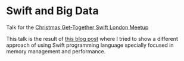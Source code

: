 # Swift and Big Data

Talk for the [Christmas Get-Together Swift London Meetup](http://www.meetup.com/swiftlondon/events/218876699/)

This talk is the result of [this blog post](http://mrcalonso.com/ios-data-collection-using-swift/) where I tried to show a different approach of using Swift programming language specially focused in memory management and performance.


